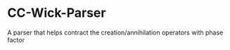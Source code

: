 # CC-Wick-Parser
A parser that helps contract the creation/annihilation operators with phase factor
